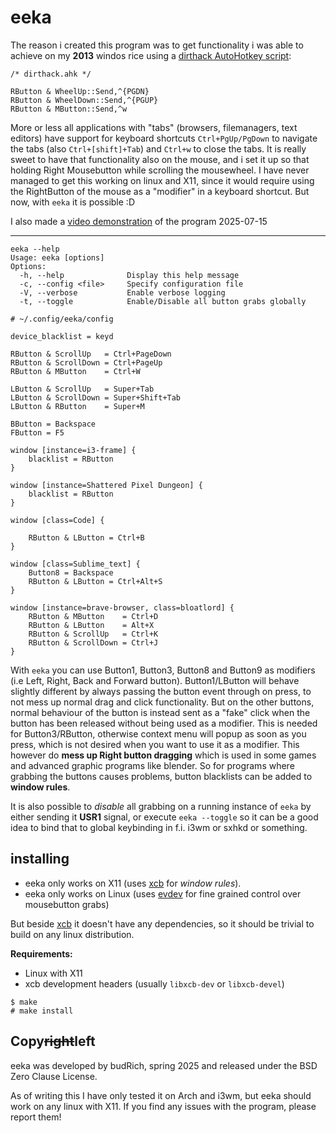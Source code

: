 # eeka

The reason i created this program was to get functionality i was able to achieve on my **2013**
windos rice using a [dirthack AutoHotkey script](https://gist.github.com/budRich/6044613):  

```AutoHotkey
/* dirthack.ahk */

RButton & WheelUp::Send,^{PGDN}
RButton & WheelDown::Send,^{PGUP}
RButton & MButton::Send,^w
```

More or less all applications with "tabs" (browsers, filemanagers, text editors) have support for keyboard 
shortcuts `Ctrl+PgUp/PgDown` to navigate the tabs (also `Ctrl+[shift]+Tab`) and `Ctrl+w` to close the tabs. It is really sweet to have that functionality also on the mouse, and i set it up so that holding Right Mousebutton while scrolling the mousewheel. I have never managed to get this working on linux and X11, since it would require using the RightButton of the mouse as a "modifier" in a keyboard shortcut. But now, with `eeka` it is possible :D

I also made a [video demonstration](https://www.youtube.com/watch?v=KClM9Xgxhu0) of the program 2025-07-15

---

```
eeka --help
Usage: eeka [options]
Options:
  -h, --help              Display this help message
  -c, --config <file>     Specify configuration file
  -V, --verbose           Enable verbose logging
  -t, --toggle            Enable/Disable all button grabs globally
```

```
# ~/.config/eeka/config

device_blacklist = keyd

RButton & ScrollUp   = Ctrl+PageDown
RButton & ScrollDown = Ctrl+PageUp
RButton & MButton    = Ctrl+W

LButton & ScrollUp   = Super+Tab
LButton & ScrollDown = Super+Shift+Tab
LButton & RButton    = Super+M

BButton = Backspace
FButton = F5

window [instance=i3-frame] {
    blacklist = RButton
}

window [instance=Shattered Pixel Dungeon] {
    blacklist = RButton
}

window [class=Code] {
    
    RButton & LButton = Ctrl+B
}

window [class=Sublime_text] {
    Button8 = Backspace
    RButton & LButton = Ctrl+Alt+S
}

window [instance=brave-browser, class=bloatlord] {
    RButton & MButton    = Ctrl+D
    RButton & LButton    = Alt+X
    RButton & ScrollUp   = Ctrl+K
    RButton & ScrollDown = Ctrl+J
}
```

With `eeka` you can use Button1, Button3, Button8 and Button9 as modifiers (i.e Left, Right, Back and Forward button). Button1/LButton will behave slightly different by always passing the button event through on press, to not mess up normal drag and click functionality. But on the other buttons, normal behaviour of the button is instead sent as a "fake" click when the button has been released without being used as a modifier. This is needed for Button3/RButton, otherwise context menu will popup as soon as you press, which is not desired when you want to use it as a modifier. This however do **mess up Right button dragging** which is used in some games and advanced graphic programs like blender. So for programs where grabbing the buttons causes problems, button blacklists can be added to **window rules**.  

It is also possible to *disable* all grabbing on a running instance of `eeka` by either sending it **USR1** signal, or execute `eeka --toggle` so it can be a good idea to bind that to global keybinding in f.i. i3wm or sxhkd or something.

## installing

- eeka only works on X11 (uses [xcb] for *window rules*).
- eeka only works on Linux (uses [evdev] for fine grained control over mousebutton grabs)

But beside [xcb] it doesn't have any dependencies, so it should be trivial to build on any linux distribution. 

**Requirements:**
- Linux with X11
- xcb development headers (usually `libxcb-dev` or `libxcb-devel`)

```
$ make
# make install
```

## Copy~~right~~left

eeka was developed by budRich, spring 2025 and released under the BSD Zero Clause License.

As of writing this I have only tested it on Arch and i3wm, but eeka should work on any linux with X11. If you find any issues with the program, please report them!

[xcb]: https://xcb.freedesktop.org/
[evdev]: https://www.freedesktop.org/wiki/Software/libevdev/
